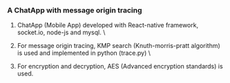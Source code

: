 ### A ChatApp with message origin tracing ###

1) ChatApp (Mobile App) developed with React-native framework, socket.io, node-js and mysql. \

2) For message origin tracing, KMP search (Knuth-morris-pratt algorithm) is used and implemented in python (trace.py) \

3) For encryption and decryption, AES (Advanced encryption standards) is used.
